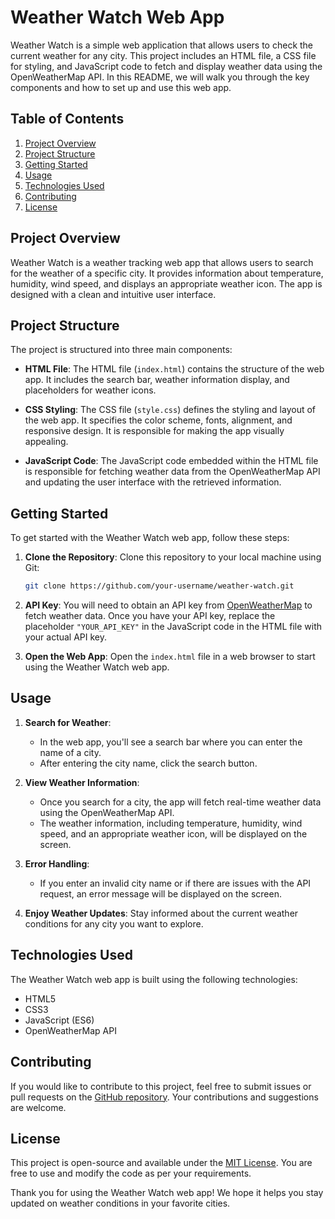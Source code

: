 # Weather Watch Web App

Weather Watch is a simple web application that allows users to check the current weather for any city. This project includes an HTML file, a CSS file for styling, and JavaScript code to fetch and display weather data using the OpenWeatherMap API. In this README, we will walk you through the key components and how to set up and use this web app.

## Table of Contents

1. [Project Overview](#project-overview)
2. [Project Structure](#project-structure)
3. [Getting Started](#getting-started)
4. [Usage](#usage)
5. [Technologies Used](#technologies-used)
6. [Contributing](#contributing)
7. [License](#license)

## Project Overview

Weather Watch is a weather tracking web app that allows users to search for the weather of a specific city. It provides information about temperature, humidity, wind speed, and displays an appropriate weather icon. The app is designed with a clean and intuitive user interface.

## Project Structure

The project is structured into three main components:

- **HTML File**: The HTML file (`index.html`) contains the structure of the web app. It includes the search bar, weather information display, and placeholders for weather icons.

- **CSS Styling**: The CSS file (`style.css`) defines the styling and layout of the web app. It specifies the color scheme, fonts, alignment, and responsive design. It is responsible for making the app visually appealing.

- **JavaScript Code**: The JavaScript code embedded within the HTML file is responsible for fetching weather data from the OpenWeatherMap API and updating the user interface with the retrieved information.

## Getting Started

To get started with the Weather Watch web app, follow these steps:

1. **Clone the Repository**:
   Clone this repository to your local machine using Git:

   ```bash
   git clone https://github.com/your-username/weather-watch.git
   ```

2. **API Key**: You will need to obtain an API key from [OpenWeatherMap](https://openweathermap.org/api) to fetch weather data. Once you have your API key, replace the placeholder `"YOUR_API_KEY"` in the JavaScript code in the HTML file with your actual API key.

3. **Open the Web App**:
   Open the `index.html` file in a web browser to start using the Weather Watch web app.

## Usage

1. **Search for Weather**:
   - In the web app, you'll see a search bar where you can enter the name of a city.
   - After entering the city name, click the search button.

2. **View Weather Information**:
   - Once you search for a city, the app will fetch real-time weather data using the OpenWeatherMap API.
   - The weather information, including temperature, humidity, wind speed, and an appropriate weather icon, will be displayed on the screen.

3. **Error Handling**:
   - If you enter an invalid city name or if there are issues with the API request, an error message will be displayed on the screen.

4. **Enjoy Weather Updates**: Stay informed about the current weather conditions for any city you want to explore.

## Technologies Used

The Weather Watch web app is built using the following technologies:

- HTML5
- CSS3
- JavaScript (ES6)
- OpenWeatherMap API

## Contributing

If you would like to contribute to this project, feel free to submit issues or pull requests on the [GitHub repository](https://github.com/your-username/weather-watch). Your contributions and suggestions are welcome.

## License

This project is open-source and available under the [MIT License](LICENSE). You are free to use and modify the code as per your requirements.

Thank you for using the Weather Watch web app! We hope it helps you stay updated on weather conditions in your favorite cities.
